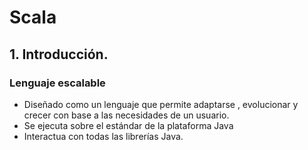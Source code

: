 # Scala
## 1. Introducción.
### Lenguaje escalable
* Diseñado como un lenguaje que permite adaptarse , evolucionar y crecer con base a las necesidades de un usuario.
* Se ejecuta sobre el estándar de la plataforma Java
* Interactua con todas las librerías Java.
<!--stackedit_data:
eyJoaXN0b3J5IjpbLTEzODUzNDQxMDQsLTg1MDU4MTk3OF19
-->